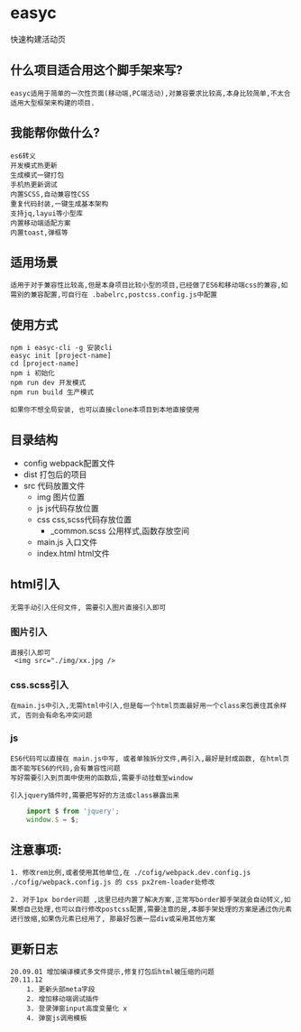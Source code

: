 # easyc
快速构建活动页


## 什么项目适合用这个脚手架来写?
    easyc适用于简单的一次性页面(移动端,PC端活动),对兼容要求比较高,本身比较简单,不太合适用大型框架来构建的项目.

## 我能帮你做什么?  

    es6转义  
    开发模式热更新
    生成模式一键打包
    手机热更新调试
    内置SCSS,自动兼容性CSS
    重复代码封装,一键生成基本架构
    支持jq,layui等小型库
    内置移动端适配方案
    内置toast,弹框等

## 适用场景
    适用于对于兼容性比较高,但是本身项目比较小型的项目,已经做了ES6和移动端css的兼容,如需别的兼容配置,可自行在 .babelrc,postcss.config.js中配置

## 使用方式 
    npm i easyc-cli -g 安装cli
    easyc init [project-name]
    cd [project-name]
    npm i 初始化
    npm run dev 开发模式 
    npm run build 生产模式 
    
    如果你不想全局安装, 也可以直接clone本项目到本地直接使用

## 目录结构

- config webpack配置文件
- dist 打包后的项目
- src 代码放置文件
    - img 图片位置
    - js js代码存放位置
    - css css,scss代码存放位置
        - _common.scss 公用样式,函数存放空间
    - main.js 入口文件 
    - index.html html文件
## html引入  
    无需手动引入任何文件, 需要引入图片直接引入即可

### 图片引入
    直接引入即可
     <img src="./img/xx.jpg />  

### css.scss引入 
    在main.js中引入,无需html中引入,但是每一个html页面最好用一个class来包裹住其余样式, 否则会有命名冲突问题

### js 
    ES6代码可以直接在 main.js中写, 或者单独拆分文件,再引入,最好是封成函数, 在html页面不能写ES6的代码,会有兼容性问题
    写好需要引入到页面中使用的函数后,需要手动挂载至window  

    引入jquery插件时,需要把写好的方法或class暴露出来

```js
    import $ from 'jquery';
    window.$ = $;
```
## 注意事项:

    1. 修改rem比例,或者使用其他单位,在 ./cofig/webpack.dev.config.js   ./cofig/webpack.config.js 的 css px2rem-loader处修改
    
    2. 对于1px border问题 ,这里已经内置了解决方案,正常写border脚手架就会自动转义,如果想自己处理,也可以自行修改postcss配置,需要注意的是,本脚手架处理的方案是通过伪元素进行放缩,如果伪元素已经用了, 那最好包裹一层div或采用其他方案


## 更新日志
    20.09.01 增加编译模式多文件提示,修复打包后html被压缩的问题
    20.11.12    
        1. 更新头部meta字段 
        2. 增加移动端调试插件
        3. 登录弹窗input高度变量化 x
        4. 弹窗js调用模板



